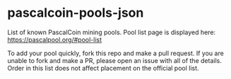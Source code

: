 # pascalcoin-pools-json

List of known PascalCoin mining pools. Pool list page is displayed here: https://pascalpool.org/#pool-list

To add your pool quickly, fork this repo and make a pull request. If you are unable to fork and make a PR, please open an issue with all of the details. Order in this list does not affect placement on the official pool list.
